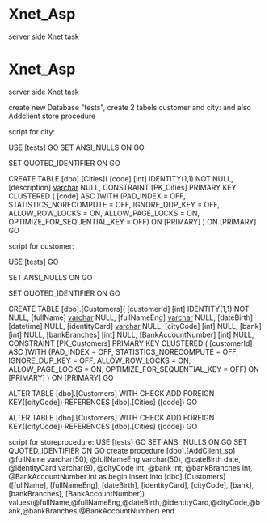 # Xnet_Asp
server side Xnet task

# Xnet_Asp
server side Xnet task

create new Database "tests",
create 2 tabels:customer and city:
and also Addclient store procedure

script for city:

USE [tests]
GO
SET ANSI_NULLS ON
GO

SET QUOTED_IDENTIFIER ON
GO

CREATE TABLE [dbo].[Cities](
	[code] [int] IDENTITY(1,1) NOT NULL,
	[description] [varchar](200) NULL,
 CONSTRAINT [PK_Cities] PRIMARY KEY CLUSTERED 
(
	[code] ASC
)WITH (PAD_INDEX = OFF, STATISTICS_NORECOMPUTE = OFF, IGNORE_DUP_KEY = OFF, ALLOW_ROW_LOCKS = ON, ALLOW_PAGE_LOCKS = ON, OPTIMIZE_FOR_SEQUENTIAL_KEY = OFF) ON [PRIMARY]
) ON [PRIMARY]
GO

script for customer:

USE [tests]
GO

SET ANSI_NULLS ON
GO

SET QUOTED_IDENTIFIER ON
GO

CREATE TABLE [dbo].[Customers](
	[customerId] [int] IDENTITY(1,1) NOT NULL,
	[fullName] [varchar](200) NULL,
	[fullNameEng] [varchar](200) NULL,
	[dateBirth] [datetime] NULL,
	[identityCard] [varchar](50) NULL,
	[cityCode] [int] NULL,
	[bank] [int] NULL,
	[bankBranches] [int] NULL,
	[BankAccountNumber] [int] NULL,
 CONSTRAINT [PK_Customers] PRIMARY KEY CLUSTERED 
(
	[customerId] ASC
)WITH (PAD_INDEX = OFF, STATISTICS_NORECOMPUTE = OFF, IGNORE_DUP_KEY = OFF, ALLOW_ROW_LOCKS = ON, ALLOW_PAGE_LOCKS = ON, OPTIMIZE_FOR_SEQUENTIAL_KEY = OFF) ON [PRIMARY]
) ON [PRIMARY]
GO

ALTER TABLE [dbo].[Customers]  WITH CHECK ADD FOREIGN KEY([cityCode])
REFERENCES [dbo].[Cities] ([code])
GO

ALTER TABLE [dbo].[Customers]  WITH CHECK ADD FOREIGN KEY([cityCode])
REFERENCES [dbo].[Cities] ([code])
GO

script for storeprocedure:
USE [tests]
GO
SET ANSI_NULLS ON
GO
SET QUOTED_IDENTIFIER ON
GO
create procedure [dbo].[AddClient_sp]
@fullName varchar(50),
@fullNameEng varchar(50),
@dateBirth date,
@identityCard varchar(9),
@cityCode int,
@bank int,
@bankBranches int,
@BankAccountNumber int
as
begin
	insert into [dbo].[Customers]([fullName], [fullNameEng], [dateBirth], [identityCard], [cityCode], [bank], [bankBranches], [BankAccountNumber])
	values(@fullName,@fullNameEng,@dateBirth,@identityCard,@cityCode,@bank,@bankBranches,@BankAccountNumber)
end






